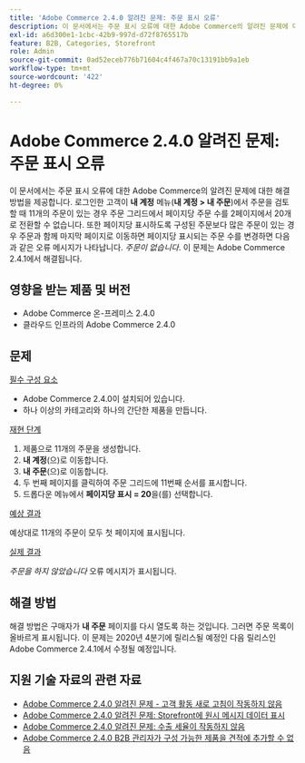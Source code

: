 ```yaml
---
title: 'Adobe Commerce 2.4.0 알려진 문제: 주문 표시 오류'
description: 이 문서에서는 주문 표시 오류에 대한 Adobe Commerce의 알려진 문제에 대한 해결 방법을 제공합니다. 로그인한 고객이 **내 계정** 메뉴(**내 계정 &gt; 내 주문**)에서 주문을 검토할 때 주문 그리드는 11개의 주문이 있는 경우 페이지당 주문 수를 2페이지에서 20개로 전환할 수 없습니다. 또한 페이지당 표시하도록 구성된 주문보다 많은 주문이 있는 경우 주문이 있는 마지막 페이지로 이동할 때 페이지당 표시되는 주문 수를 변경하면 다음과 같은 오류 메시지가 생성됩니다. *주문이 없습니다*. 이 문제는 Adobe Commerce 2.4.1에서 해결됩니다.
exl-id: a6d300e1-1cbc-42b9-997d-d72f8765517b
feature: B2B, Categories, Storefront
role: Admin
source-git-commit: 0ad52eceb776b71604c4f467a70c13191bb9a1eb
workflow-type: tm+mt
source-wordcount: '422'
ht-degree: 0%

---
```


# Adobe Commerce 2.4.0 알려진 문제: 주문 표시 오류

이 문서에서는 주문 표시 오류에 대한 Adobe Commerce의 알려진 문제에 대한 해결 방법을 제공합니다. 로그인한 고객이 **내 계정** 메뉴(**내 계정 > 내 주문**)에서 주문을 검토할 때 11개의 주문이 있는 경우 주문 그리드에서 페이지당 주문 수를 2페이지에서 20개로 전환할 수 없습니다. 또한 페이지당 표시하도록 구성된 주문보다 많은 주문이 있는 경우 주문과 함께 마지막 페이지로 이동하면 페이지당 표시되는 주문 수를 변경하면 다음과 같은 오류 메시지가 나타납니다. *주문이 없습니다*. 이 문제는 Adobe Commerce 2.4.1에서 해결됩니다.

## 영향을 받는 제품 및 버전

* Adobe Commerce 온-프레미스 2.4.0
* 클라우드 인프라의 Adobe Commerce 2.4.0

## 문제

<u>필수 구성 요소</u>

* Adobe Commerce 2.4.0이 설치되어 있습니다.
* 하나 이상의 카테고리와 하나의 간단한 제품을 만듭니다.

<u>재현 단계</u>

1. 제품으로 11개의 주문을 생성합니다.
1. **내 계정**(으)로 이동합니다.
1. **내 주문**(으)로 이동합니다.
1. 두 번째 페이지를 클릭하여 주문 그리드에 11번째 순서를 표시합니다.
1. 드롭다운 메뉴에서 **페이지당 표시 = 20**&#x200B;을(를) 선택합니다.

<u>예상 결과</u>

예상대로 11개의 주문이 모두 첫 페이지에 표시됩니다.

<u>실제 결과</u>

*주문을 하지 않았습니다* 오류 메시지가 표시됩니다.

## 해결 방법

해결 방법은 구매자가 **내 주문** 페이지를 다시 열도록 하는 것입니다. 그러면 주문 목록이 올바르게 표시됩니다. 이 문제는 2020년 4분기에 릴리스될 예정인 다음 릴리스인 Adobe Commerce 2.4.1에서 수정될 예정입니다.

## 지원 기술 자료의 관련 자료

* [Adobe Commerce 2.4.0 알려진 문제 - 고객 활동 새로 고침이 작동하지 않음](/help/troubleshooting/miscellaneous/magento-2-4-0-refresh-on-customer-activities-does-not-work.md)
* [Adobe Commerce 2.4.0 알려진 문제: Storefront에 원시 메시지 데이터 표시](/help/troubleshooting/storefront/magento-2-4-0-issue-storefront-raw-message-data-display.md)
* [Adobe Commerce 2.4.0 알려진 문제: 수출 세율이 작동하지 않음](/help/troubleshooting/miscellaneous/magento-2-4-0-known-issue-export-tax-rates-does-not-work.md)
* [Adobe Commerce 2.4.0 B2B 관리자가 구성 가능한 제품을 견적에 추가할 수 없음](/help/troubleshooting/miscellaneous/magento-2-4-0-b2b-admin-can-t-add-configurable-product-to-quote.md)
